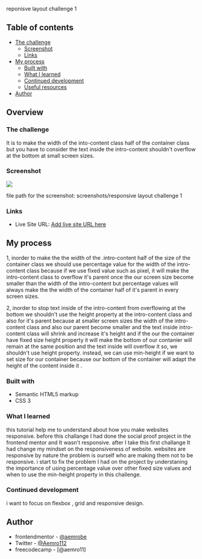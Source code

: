 reponisve layout challenge 1

## Table of contents

- [The challenge](#the-challenge)
  - [Screenshot](#screenshot)
  - [Links](#links)
- [My process](#my-process)
  - [Built with](#built-with)
  - [What I learned](#what-i-learned)
  - [Continued development](#continued-development)
  - [Useful resources](#useful-resources)
- [Author](#author)

## Overview

### The challenge

It is to make the width of the into-content class half of the container class but you have to consider the text inside the intro-content shouldn't overflow at the bottom at small screen sizes.

### Screenshot

![](./screenshot.jpg)

file path for the screenshot:
screenshots/responsive layout challenge 1

### Links

- Live Site URL: [Add live site URL here](https://your-live-site-url.com)

## My process

1, inorder to make the the width of the .intro-content half of the size of the container class we should use percentage value for the width of the intro-content class because if we use fixed value such as pixel, it will make the intro-content class to overflow it's parent once the our screen size become smaller than the width of the intro-content but percentage values will always make the the width of the container half of it's parent in every screen sizes.

2, inorder to stop text inside of the intro-content from overflowing at the bottom we shouldn't use the height property at the intro-content class and also for it's parent because at smaller screen sizes the width of the intro-content class and also our parent become smaller and the text inside intro-content class will shrink and increase it's height and if the our the container have fixed size height property it will make the bottom of our contanier will remain at the same position and the text inside will overflow it so, we shouldn't use height property. instead, we can use min-height if we want to set size for our container because our bottom of the container will adapt the height of the content inside it .

### Built with

- Semantic HTML5 markup
- CSS 3

### What I learned

this tutorial help me to understand about how you make websites responsive. before this challange I had done the social proof project in the frontend mentor and It wasn't responsive. after I take this first challange It had change my mindset on the responsiveness of website. websites are responsive by nature the problem is ourself who are making them not to be responsive. i start to fix the problem I had on the project by understaning the importance of using percentage value over other fixed size values and when to use the min-height property in this challenge.

### Continued development

i want to focus on flexbox , grid and responsive design.

## Author

- frontendmentor - [@aemrobe](https://www.frontendmentor.io/profile/yourusername)
- Twitter - [@Aemro112](https://www.twitter.com/yourusername)
- freecodecamp - [@aemro11]
